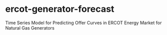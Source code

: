 # ercot-generator-forecast
Time Series Model for Predicting Offer Curves in ERCOT Energy Market for Natural Gas Generators
